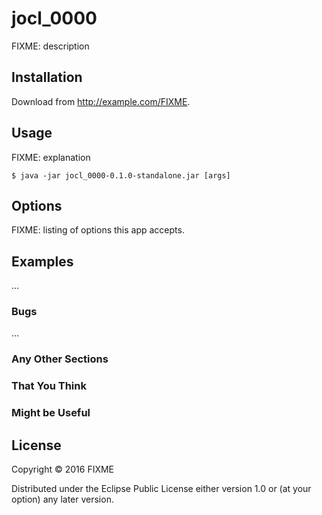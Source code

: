 # jocl_0000

FIXME: description

## Installation

Download from http://example.com/FIXME.

## Usage

FIXME: explanation

    $ java -jar jocl_0000-0.1.0-standalone.jar [args]

## Options

FIXME: listing of options this app accepts.

## Examples

...

### Bugs

...

### Any Other Sections
### That You Think
### Might be Useful

## License

Copyright © 2016 FIXME

Distributed under the Eclipse Public License either version 1.0 or (at
your option) any later version.
